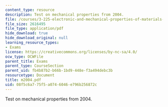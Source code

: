```yaml
---
content_type: resource
description: Test on mechanical properties from 2004.
file: /courses/3-225-electronic-and-mechanical-properties-of-materials-fall-2007/08f5c6a775f5a0746046e796b256872c_m2004.pdf
file_size: 2616495
file_type: application/pdf
hide_download: true
hide_download_original: null
learning_resource_types:
- Exams
license: https://creativecommons.org/licenses/by-nc-sa/4.0/
ocw_type: OCWFile
parent_title: Exams
parent_type: CourseSection
parent_uid: fb4b87b2-b66b-1bd9-448e-f3a494debc3b
resourcetype: Document
title: m2004.pdf
uid: 08f5c6a7-75f5-a074-6046-e796b256872c
---
```

Test on mechanical properties from 2004.